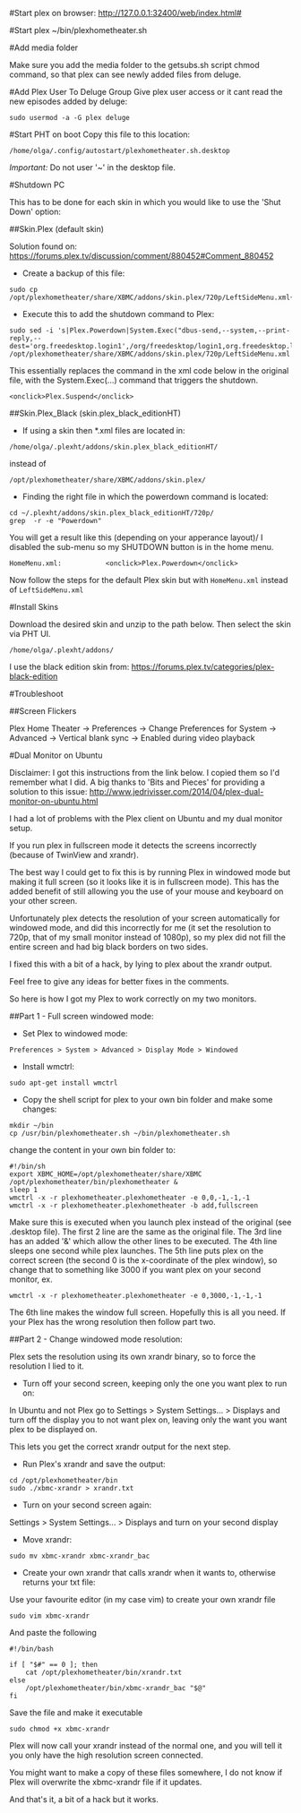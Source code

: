 #Start plex on browser:
http://127.0.0.1:32400/web/index.html#

#Start plex
~/bin/plexhometheater.sh

#Add media folder

Make sure you add the media folder to the getsubs.sh script chmod command, so that plex can see newly added files from deluge.

#Add Plex User To Deluge Group
Give plex user access or it cant read the new episodes added by deluge:
```
sudo usermod -a -G plex deluge
```

#Start PHT on boot
Copy this file to this location:
```
/home/olga/.config/autostart/plexhometheater.sh.desktop
```

*Important:* Do not user '~' in the desktop file.

#Shutdown PC

This has to be done for each skin in which you would like to use the 'Shut Down' option:

##Skin.Plex (default skin)

Solution found on:
https://forums.plex.tv/discussion/comment/880452#Comment_880452

- Create a backup of this file:
```
sudo cp /opt/plexhometheater/share/XBMC/addons/skin.plex/720p/LeftSideMenu.xml{,.bak}
```

- Execute this to add the shutdown command to Plex:
```
sudo sed -i 's|Plex.Powerdown|System.Exec("dbus-send,--system,--print-reply,--dest='org.freedesktop.login1',/org/freedesktop/login1,org.freedesktop.login1.Manager.PowerOff,boolean:true")|g' /opt/plexhometheater/share/XBMC/addons/skin.plex/720p/LeftSideMenu.xml
```

This essentially replaces the command in the xml code below in the original file, with the System.Exec(...) command that triggers the shutdown.
```
<onclick>Plex.Suspend</onclick>
```

##Skin.Plex_Black (skin.plex_black_editionHT)

- If using a skin then *.xml files are located in:
```
/home/olga/.plexht/addons/skin.plex_black_editionHT/
```

instead of
```
/opt/plexhometheater/share/XBMC/addons/skin.plex/
```

- Finding the right file in which the powerdown command is located:
```
cd ~/.plexht/addons/skin.plex_black_editionHT/720p/
grep  -r -e "Powerdown"
```

You will get a result like this (depending on your apperance layout)/ I disabled the sub-menu so my SHUTDOWN button is in the home menu.
```
HomeMenu.xml:			<onclick>Plex.Powerdown</onclick>
```

Now follow the steps for the default Plex skin but with `HomeMenu.xml` instead of `LeftSideMenu.xml`

#Install Skins

Download the desired skin and unzip to the path below. Then select the skin via PHT UI.
```
/home/olga/.plexht/addons/
```

I use the black edition skin from: https://forums.plex.tv/categories/plex-black-edition

#Troubleshoot

##Screen Flickers

Plex Home Theater -> Preferences -> Change Preferences for System -> Advanced -> Vertical blank sync -> Enabled during video playback

#Dual Monitor on Ubuntu

Disclaimer: I got this instructions from the link below. I copied them so I'd remember what I did. A big thanks to 'Bits and Pieces' for providing a solution to this issue: http://www.jedrivisser.com/2014/04/plex-dual-monitor-on-ubuntu.html

I had a lot of problems with the Plex client on Ubuntu and my dual monitor setup.

If you run plex in fullscreen mode it detects the screens incorrectly (because of TwinView and xrandr).

The best way I could get to fix this is by running Plex in windowed mode but making it full screen (so it looks like it is in fullscreen mode). This has the added benefit of still allowing you the use of your mouse and keyboard on your other screen.

Unfortunately plex detects the resolution of your screen automatically for windowed mode, and did this incorrectly for me (it set the resolution to 720p, that of my small monitor instead of 1080p), so my plex did not fill the entire screen and had big black borders on two sides.

I fixed this with a bit of a hack, by lying to plex about the xrandr output.

Feel free to give any ideas for better fixes in the comments.

So here is how I got my Plex to work correctly on my two monitors.

##Part 1 - Full screen windowed mode:

- Set Plex to windowed mode:
```
Preferences > System > Advanced > Display Mode > Windowed
```

- Install wmctrl:
```
sudo apt-get install wmctrl
```

- Copy the shell script for plex to your own bin folder and make some changes:
```
mkdir ~/bin
cp /usr/bin/plexhometheater.sh ~/bin/plexhometheater.sh
```

change the content in your own bin folder to:
```
#!/bin/sh
export XBMC_HOME=/opt/plexhometheater/share/XBMC
/opt/plexhometheater/bin/plexhometheater &
sleep 1
wmctrl -x -r plexhometheater.plexhometheater -e 0,0,-1,-1,-1
wmctrl -x -r plexhometheater.plexhometheater -b add,fullscreen
```

Make sure this is executed when you launch plex instead of the original (see .desktop file).
The first 2 line are the same as the original file.
The 3rd line has an added '&' which allow the other lines to be executed.
The 4th line sleeps one second while plex launches.
The 5th line puts plex on the correct screen (the second 0 is the x-coordinate of the plex window), so change that to something like 3000 if you want plex on your second monitor, ex.

```
wmctrl -x -r plexhometheater.plexhometheater -e 0,3000,-1,-1,-1
```

The 6th line makes the window full screen.
Hopefully this is all you need. If your Plex has the wrong resolution then follow part two.

##Part 2 - Change windowed mode resolution:

Plex sets the resolution using its own xrandr binary, so to force the resolution I lied to it.

- Turn off your second screen, keeping only the one you want plex to run on:

In Ubuntu and not Plex go to Settings > System Settings... > Displays and turn off the display you to not want plex on, leaving only the want you want plex to be displayed on.

This lets you get the correct xrandr output for the next step.

- Run Plex's xrandr and save the output:
```
cd /opt/plexhometheater/bin
sudo ./xbmc-xrandr > xrandr.txt
```

- Turn on your second screen again:

Settings > System Settings... > Displays and turn on your second display

- Move xrandr:
```
sudo mv xbmc-xrandr xbmc-xrandr_bac
```

- Create your own xrandr that calls xrandr when it wants to, otherwise returns your txt file:

Use your favourite editor (in my case vim) to create your own xrandr file
```
sudo vim xbmc-xrandr
```

And paste the following
```
#!/bin/bash

if [ "$#" == 0 ]; then
    cat /opt/plexhometheater/bin/xrandr.txt
else
    /opt/plexhometheater/bin/xbmc-xrandr_bac "$@"
fi
```

Save the file and make it executable
```
sudo chmod +x xbmc-xrandr
```

Plex will now call your xrandr instead of the normal one, and you will tell it you only have the high resolution screen connected.

You might want to make a copy of these files somewhere, I do not know if Plex will overwrite the xbmc-xrandr file if it updates.

And that's it, a bit of a hack but it works.
